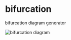 # bifurcation
bifurcation diagram generator

![bifurcation diagram](https://i.ibb.co/G2Ngh2j/bifurcation-diagram.png)
